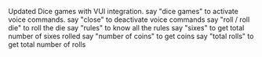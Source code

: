 Updated Dice games with VUI integration.
say "dice games" to activate voice commands.
say "close" to deactivate voice commands
say "roll / roll die" to roll the die
say "rules" to know all the rules
say "sixes" to get total number of sixes rolled
say "number of coins" to get coins
say "total rolls" to get total number of rolls
